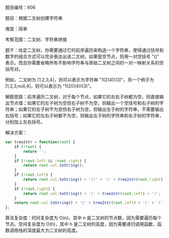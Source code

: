 题目编号：606

题目：根据二叉树创建字符串

难度：简单

考察范围：二叉树、字符串拼接

题干：给定二叉树，你需要通过它的前序遍历来构造一个字符串，使得通过括号和数字的组合方式可以完全表达出该二叉树。如果是空节点，则用一对空括号 "()" 表示。而且你需要省略所有不影响字符串与原始二叉树之间的一对一映射关系的空括号对。

例如，二叉树为 [1,2,3,4]，则可以表示为字符串 "1(2(4))(3)"，另一个例子为 [1,2,3,null,4]，则可以表示为 "1(2()(4))(3)"。

解题思路：前序遍历二叉树，对于每个节点，如果它的左右子树都为空，则直接输出节点值；如果它的左子树为空但右子树不为空，则输出一个空括号和右子树的字符串；如果它的左子树不为空但右子树为空，则输出左子树的字符串，不需要输出右括号；如果它的左右子树都不为空，则输出左子树的字符串和右子树的字符串，分别加上左右括号。

解决方案：

```javascript
var tree2str = function(root) {
    if (!root) {
        return '';
    }
    if (!root.left && !root.right) {
        return root.val.toString();
    }
    if (!root.left) {
        return root.val.toString() + '()' + '(' + tree2str(root.right) + ')';
    }
    if (!root.right) {
        return root.val.toString() + '(' + tree2str(root.left) + ')';
    }
    return root.val.toString() + '(' + tree2str(root.left) + ')' + '(' + tree2str(root.right) + ')';
};
```

算法复杂度：时间复杂度为 O(n)，其中 n 是二叉树的节点数，因为需要遍历每个节点。空间复杂度为 O(h)，其中 h 是二叉树的高度，因为需要递归调用函数，函数调用栈的深度最大为二叉树的高度。